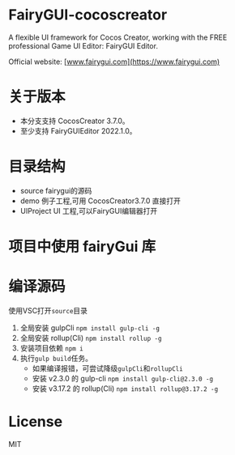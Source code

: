 # FairyGUI-cocoscreator

A flexible UI framework for Cocos Creator, working with the FREE professional Game UI Editor: FairyGUI Editor.

Official website: [www.fairygui.com](https://www.fairygui.com)

# 关于版本
* 本分支支持 CocosCreator 3.7.0。
* 至少支持 FairyGUIEditor 2022.1.0。

# 目录结构
* source fairygui的源码
* demo 例子工程,可用 CocosCreator3.7.0 直接打开
* UIProject UI 工程,可以FairyGUI编辑器打开

# 项目中使用 fairyGui 库


# 编译源码
使用VSC打开`source`目录

1. 全局安装 gulpCli  `npm install gulp-cli -g` 
1. 全局安装 rollup(Cli)  `npm install rollup -g` 
1. 安装项目依赖 `npm i`
1. 执行`gulp build`任务。
    * 如果编译报错，可尝试降级`gulpCli`和`rollupCli`
    * 安装 v2.3.0 的 gulp-cli `npm install gulp-cli@2.3.0 -g`
    * 安装 v3.17.2 的 rollup(Cli) `npm install rollup@3.17.2 -g`

# License
MIT
